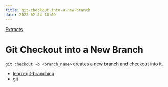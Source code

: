 ```yaml
---
title: git-checkout-into-a-new-branch
date: 2022-02-24 18:09
---
```


[Extracts](Extracts.md)

# Git Checkout into a New Branch

`git checkout -b <branch_name>` creates a new branch and checkout into it.

- [learn-git-branching](learn-git-branching.md)
- [git](git.md)
